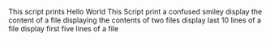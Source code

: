 This script prints Hello World
This Script print a confused smiley
display the content of a file
displaying the contents of two files
display last 10 lines of a file
display first five lines of a file
